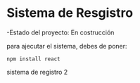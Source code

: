<h1> Sistema de Resgistro</h1>

-Estado del proyecto: En costrucción

para ajecutar el sistema, debes de poner:

```npm install react```

sistema de registro 2
